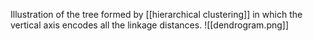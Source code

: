Illustration of the tree formed by [[hierarchical clustering]] in which the vertical axis encodes all the linkage distances.
![[dendrogram.png]]
